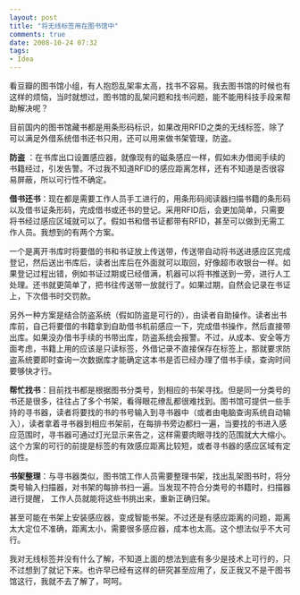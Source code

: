 ```yaml
---
layout: post
title: "将无线标签用在图书馆中"
comments: true
date: 2008-10-24 07:32
tags:
- Idea
---
```

看豆瓣的图书馆小组，有人抱怨乱架率太高，找书不容易。我去图书馆的时候也有这样的烦恼，当时就想过，图书馆的乱架问题和找书问题，能不能用科技手段来帮助解决呢？  
  
目前国内的图书馆藏书都是用条形码标识，如果改用RFID之类的无线标签，除了可以满足外借系统借书还书只用，还可以用来做书架管理，防盗。

**防盗** ：在书库出口设置感应器，就像现有的磁条感应一样，假如未办借阅手续的书籍经过，引发告警。不过我不知道RFID的感应距离怎样，还有不知道是否很容易屏蔽，所以可行性不确定。

**借书还书**：现在都是需要工作人员手工进行的，用条形码阅读器扫描书籍的条形码以及借书证条形码，完成借书或还书的登记。采用RFID后，会更加简单，只需要将书经过感应区域就可以了。假如书和借书证都带有RFID，甚至可以做到无需工作人员。我想到的有两个方案。

一个是离开书库时将要借的书和书证放上传送带，传送带自动将书送进感应区完成登记，然后送出书库后，读者出库后在外面就可以取回，好像超市收银台一样。如果登记过程出错，例如书证过期或已经借满，机器可以将书推送到一旁，进行人工处理。还书就更简单了，把书往传送带一放就行了。如果过期，自然会记录在书证上，下次借书时交罚款。

另外一种方案是结合防盗系统（假如防盗是可行的），由读者自助操作。读者出书库前，自己将要借的书籍拿到自助借书机前感应一下，完成借书操作，然后直接带出库。如果没办借书手续的书带出库，防盗系统会报警。不过，从成本、安全等方面考虑，书籍上用的应该是只读标签，外借记录不直接保存在标签上，那就要求防盗系统要即时查询一次数据库才能确定这本书是否已经办理了借书手续，查询时间要够快才行。

**帮忙找书**：目前找书都是根据图书分类号，到相应的书架寻找。但是同一分类号的书还是很多，往往占了多个书架，看得眼花缭乱都很难找到。图书馆可提供一些手持的寻书器，读者将要找的书的书号输入到寻书器中（或者由电脑查询系统自动输入），读者拿着寻书器到相应书架前，在每排书旁边都扫一遍，当要找的书进入感应范围时，寻书器可通过灯光显示来告之，这样需要肉眼寻找的范围就大大缩小。这个方案的可行的前提是标签的有效感应距离比较短，或者寻书器的感应区域有定向性。

**书架整理**：与寻书器类似，图书馆工作人员需要整理书架，找出乱架图书时，将分类号输入扫描器，对书架的每排书扫一遍。当发现不符合分类号的书籍时，扫描器进行提醒， 工作人员就能将这些书挑出来，重新正确归架。

甚至可能在书架上安装感应器，变成智能书架。不过还是有感应距离的问题，距离太大定位不准确，距离太小，需要很多感应器，成本也太高。这个想法似乎不大可行。

我对无线标签并没有什么了解，不知道上面的想法到底有多少是技术上可行的，只不过想到了就记下来。也许早已经有这样的研究甚至应用了，反正我又不是干图书馆这行，我就不去了解了，呵呵。 

